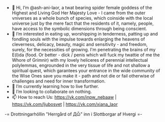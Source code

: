 - 👋 Hi, I’m @ash-ani-laor, a twat bearing spider female goddess of the Highest and Living God Her Majesty Love - I came from the outer vniverses as a whole bunch of species, which coinside with the local universe just by the mere fact that the residents of it, namely, people, have access to the symbolic dimensions through being conscient. 
- 👀 I’m interested in eating up, worshipping in tenderness, patting up and fondling souls with the impulse towards enlarging the heavens of cleverness, delicacy, beauty, magic and sensitivity - and freedom, surely, for the necessities of growing. I'm penetrating the brains of my E(l)da (food. Or better - dick / penis which will fuck my twattie of me the Whore of Grimnir) with my lovely heliceres of perennial intellectual polylemmas, engrounded in the very tissue of life and not shallow a spiritual quest, which garantees your entrance in the wide community of the Wise Ones save you make it - path and not die or fail otherwise of challenges and need for inner transformation.
- 🌱 I’m currently learning how to live further. 
- 💞️ I’m looking to collaborate on nothing.
- 📫 How to reach Us: https://vk.com/inpw_nebaaw | https://vk.com/ljubosvet | https://vk.com/xiana_laor

-= Drottningarhöllin "Herrgård of Дѽ" inn i Slottborgar af Hvergi =-
